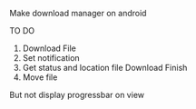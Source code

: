 Make download manager on android 

TO DO
1. Download File
2. Set notification
3. Get status and location file Download Finish
4. Move file

But not display progressbar on view
